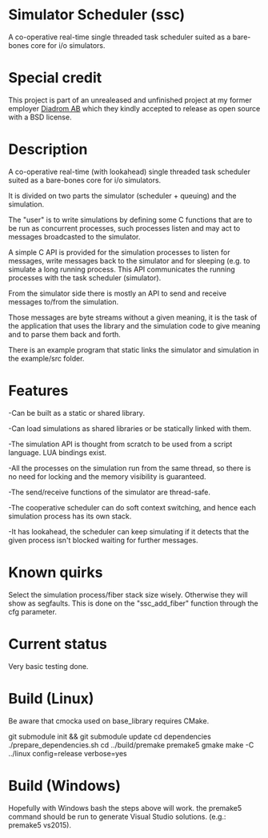 Simulator Scheduler (ssc)
=========================

A co-operative real-time single threaded task scheduler suited as a
bare-bones core for i/o simulators.

Special credit
==============

This project is part of an unrealeased and unfinished project at my former
employer [Diadrom AB](http://diadrom.se/) which they kindly accepted
to release as open source with a BSD license.

Description
============

A co-operative real-time (with lookahead) single threaded task scheduler
suited as a bare-bones core for i/o simulators.

It is divided on two parts the simulator (scheduler + queuing) and the
simulation.

The "user" is to write simulations by defining some C functions that are to be
run as concurrent processes, such processes listen and may act to messages
broadcasted to the simulator.

A simple C API is provided for the simulation processes to listen for messages,
write messages back to the simulator and for sleeping (e.g. to simulate a long
running process. This API communicates the running processes with the task
scheduler (simulator).

From the simulator side there is mostly an API to send and receive messages
to/from the simulation.

Those messages are byte streams without a given meaning, it is the task
of the application that uses the library and the simulation code to give meaning
and to parse them back and forth.

There is an example program that static links the simulator and simulation in
the example/src folder.

Features
========

-Can be built as a static or shared library.

-Can load simulations as shared libraries or be statically linked with them.

-The simulation API is thought from scratch to be used from a script language.
 LUA bindings exist.
 
-All the processes on the simulation run from the same thread, so there is no
 need for locking and the memory visibility is guaranteed.
 
-The send/receive functions of the simulator are thread-safe.

-The cooperative scheduler can do soft context switching, and hence each
 simulation process has its own stack.
 
-It has lookahead, the scheduler can keep simulating if it detects that the
 given process isn't blocked waiting for further messages.

Known quirks
==============

Select the simulation process/fiber stack size wisely. Otherwise they will
show as segfaults. This is done on the "ssc_add_fiber" function through the
cfg parameter.

Current status
==============

Very basic testing done.

Build (Linux)
=============

Be aware that cmocka used on base_library requires CMake.

git submodule init && git submodule update
cd dependencies
./prepare_dependencies.sh
cd ../build/premake
premake5 gmake
make -C ../linux config=release verbose=yes

Build (Windows)
===============

Hopefully with Windows bash the steps above will work. the premake5 command
should be run to generate Visual Studio solutions. (e.g.: premake5 vs2015).

